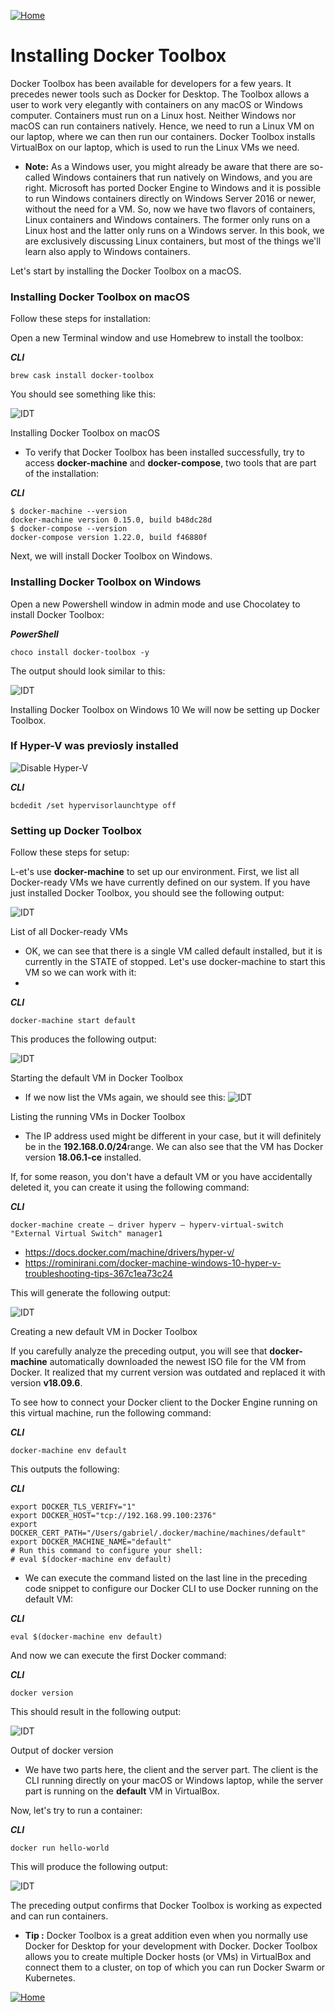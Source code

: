 [![Home](../../img/home.png)](../M-01/README.md)
# Installing Docker Toolbox
Docker Toolbox has been available for developers for a few years. It precedes newer tools such as Docker for Desktop. The Toolbox allows a user to work very elegantly with containers on any macOS or Windows computer. Containers must run on a Linux host. Neither Windows nor macOS can run containers natively. Hence, we need to run a Linux VM on our laptop, where we can then run our containers. Docker Toolbox installs VirtualBox on our laptop, which is used to run the Linux VMs we need.

- **Note:** As a Windows user, you might already be aware that there are so-called Windows containers that run natively on Windows, and you are right. Microsoft has ported Docker Engine to Windows and it is possible to run Windows containers directly on Windows Server 2016 or newer, without the need for a VM. So, now we have two flavors of containers, Linux containers and Windows containers. The former only runs on a Linux host and the latter only runs on a Windows server. In this book, we are exclusively discussing Linux containers, but most of the things we'll learn also apply to Windows containers.


Let's start by installing the Docker Toolbox on a macOS.

### Installing Docker Toolbox on macOS
Follow these steps for installation:

Open a new Terminal window and use Homebrew to install the toolbox:


***CLI***

``
brew cask install docker-toolbox 
``

You should see something like this:

![IDT](../../img/M-01/L01-ID-p4.png)

Installing Docker Toolbox on macOS

- To verify that Docker Toolbox has been installed successfully, try to access **docker-machine** and **docker-compose**, two tools that are part of the installation:

***CLI***
```
$ docker-machine --version
docker-machine version 0.15.0, build b48dc28d
$ docker-compose --version
docker-compose version 1.22.0, build f46880f
```

Next, we will install Docker Toolbox on Windows.

### Installing Docker Toolbox on Windows
Open a new Powershell window in admin mode and use Chocolatey to install Docker Toolbox:

***PowerShell***
```
choco install docker-toolbox -y
```
The output should look similar to this:

![IDT](../../img/M-01/L01-ID-p5.png)

Installing Docker Toolbox on Windows 10
We will now be setting up Docker Toolbox.

### If Hyper-V was previosly installed

![Disable Hyper-V](Fix-HyperV-VirtualBox-Docker-Tools.png)

***CLI***
```dos
bcdedit /set hypervisorlaunchtype off
```


### Setting up Docker Toolbox
Follow these steps for setup:

L-et's use **docker-machine** to set up our environment. First, we list all Docker-ready VMs we have currently defined on our system. If you have just installed Docker Toolbox, you should see the following output:

![IDT](../../img/M-01/L01-ID-p6.png)

List of all Docker-ready VMs

- OK, we can see that there is a single VM called default installed, but it is currently in the STATE of stopped. Let's use docker-machine to start this VM so we can work with it:
- 
***CLI***
```
docker-machine start default
```
This produces the following output:

![IDT](../../img/M-01/L01-ID-p7.png)


Starting the default VM in Docker Toolbox

- If we now list the VMs again, we should see this:
![IDT](../../img/M-01/L01-ID-p8.png)

Listing the running VMs in Docker Toolbox

- The IP address used might be different in your case, but it will definitely be in the **192.168.0.0/24**range. We can also see that the VM has Docker version **18.06.1-ce** installed.

If, for some reason, you don't have a default VM or you have accidentally deleted it, you can create it using the following command:

***CLI***
```
docker-machine create — driver hyperv — hyperv-virtual-switch 
"External Virtual Switch" manager1
```

- https://docs.docker.com/machine/drivers/hyper-v/
- https://rominirani.com/docker-machine-windows-10-hyper-v-troubleshooting-tips-367c1ea73c24

This will generate the following output:

![IDT](../../img/M-01/L01-ID-p9.png)

Creating a new default VM in Docker Toolbox

If you carefully analyze the preceding output, you will see that **docker-machine** automatically downloaded the newest ISO file for the VM from Docker. It realized that my current version was outdated and replaced it with version **v18.09.6**.

To see how to connect your Docker client to the Docker Engine running on this virtual machine, run the following command:

***CLI***
```
docker-machine env default
```
This outputs the following:

***CLI***
```
export DOCKER_TLS_VERIFY="1"
export DOCKER_HOST="tcp://192.168.99.100:2376"
export DOCKER_CERT_PATH="/Users/gabriel/.docker/machine/machines/default"
export DOCKER_MACHINE_NAME="default"
# Run this command to configure your shell:
# eval $(docker-machine env default)
```

- We can execute the command listed on the last line in the preceding code snippet to configure our Docker CLI to use Docker running on the default VM:

***CLI***
```
eval $(docker-machine env default)
```
And now we can execute the first Docker command:

***CLI***
```
docker version
```
This should result in the following output:

 ![IDT](../../img/M-01/L01-ID-p10.png)

Output of docker version


- We have two parts here, the client and the server part. The client is the CLI running directly on your macOS or Windows laptop, while the server part is running on the **default** VM in VirtualBox.

Now, let's try to run a container:

***CLI***
```
docker run hello-world
```

This will produce the following output:

 ![IDT](../../img/M-01/L01-ID-p11.png)

The preceding output confirms that Docker Toolbox is working as expected and can run containers.

- **Tip :** Docker Toolbox is a great addition even when you normally use Docker for Desktop for your development with Docker. Docker Toolbox allows you to create multiple Docker hosts (or VMs) in VirtualBox and connect them to a cluster, on top of which you can run Docker Swarm or Kubernetes.

[![Home](../../img/M-01/up.png)](#installing-docker-toolbox)

